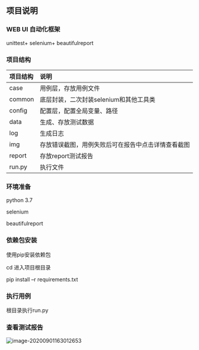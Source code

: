 ## 项目说明

### WEB UI 自动化框架

unittest+ selenium+ beautifulreport

### 项目结构

| 项目结构 | 说明                                               |
| :------- | :------------------------------------------------- |
| case     | 用例层，存放用例文件                               |
| common   | 底层封装，二次封装selenium和其他工具类             |
| config   | 配置层，配置全局变量、路径                         |
| data     | 生成、存放测试数据                                 |
| log      | 生成日志                                           |
| img      | 存放错误截图，用例失败后可在报告中点击详情查看截图 |
| report   | 存放report测试报告                                 |
| run.py   | 执行文件                                           |

### 环境准备

python 3.7

selenium

beautifulreport

### 依赖包安装

使用pip安装依赖包

cd 进入项目根目录

pip install –r requirements.txt

### 执行用例

根目录执行run.py

### 查看测试报告

![image-20200901163012653](C:\Users\admin\AppData\Roaming\Typora\typora-user-images\image-20200901163012653.png)